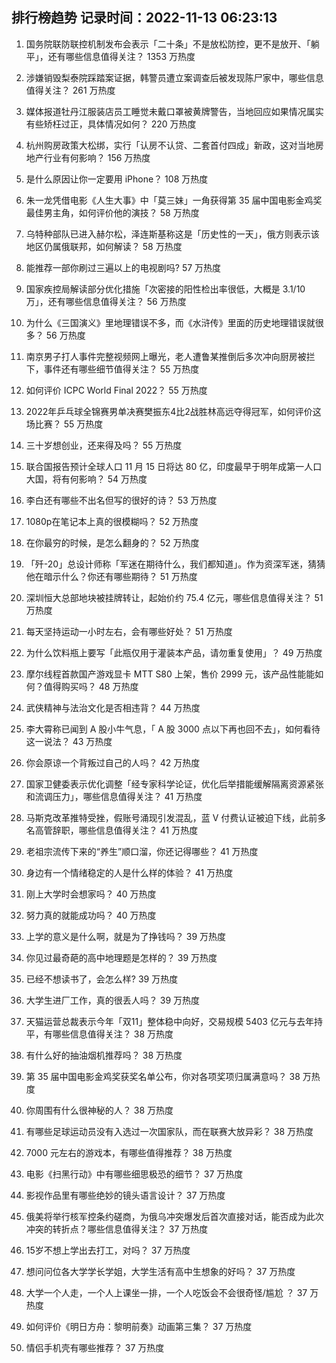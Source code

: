 
## 排行榜趋势 记录时间：2022-11-13 06:23:13
  
  1. 国务院联防联控机制发布会表示「二十条」不是放松防控，更不是放开、「躺平」，还有哪些信息值得关注？ 1353 万热度
    
  2. 涉嫌销毁梨泰院踩踏案证据，韩警员遭立案调查后被发现陈尸家中，哪些信息值得关注？ 261 万热度
    
  3. 媒体报道牡丹江服装店员工睡觉未戴口罩被黄牌警告，当地回应如果情况属实有些矫枉过正，具体情况如何？ 220 万热度
    
  4. 杭州购房政策大松绑，实行「认房不认贷、二套首付四成」新政，这对当地房地产行业有何影响？ 156 万热度
    
  5. 是什么原因让你一定要用 iPhone？ 108 万热度
    
  6. 朱一龙凭借电影《人生大事》中「莫三妹」一角获得第 35 届中国电影金鸡奖最佳男主角，如何评价他的演技？ 58 万热度
    
  7. 乌特种部队已进入赫尔松，泽连斯基称这是「历史性的一天」，俄方则表示该地区仍属俄联邦，如何解读？ 58 万热度
    
  8. 能推荐一部你刷过三遍以上的电视剧吗? 57 万热度
    
  9. 国家疾控局解读部分优化措施「次密接的阳性检出率很低，大概是 3.1/10 万」，还有哪些信息值得关注？ 56 万热度
    
  10. 为什么《三国演义》里地理错误不多，而《水浒传》里面的历史地理错误就很多？ 56 万热度
    
  11. 南京男子打人事件完整视频网上曝光，老人遭鲁某推倒后多次冲向厨房被拦下，事件还有哪些细节值得关注？ 55 万热度
    
  12. 如何评价 ICPC World Final 2022？ 55 万热度
    
  13. 2022年乒乓球全锦赛男单决赛樊振东4比2战胜林高远夺得冠军，如何评价这场比赛？ 55 万热度
    
  14. 三十岁想创业，还来得及吗？ 55 万热度
    
  15. 联合国报告预计全球人口 11 月 15 日将达 80 亿，印度最早于明年成第一人口大国，将有何影响？ 54 万热度
    
  16. 李白还有哪些不出名但写的很好的诗？ 53 万热度
    
  17. 1080p在笔记本上真的很模糊吗？ 52 万热度
    
  18. 在你最穷的时候，是怎么翻身的？ 52 万热度
    
  19. 「歼-20」总设计师称「军迷在期待什么，我们都知道」。作为资深军迷，猜猜他在暗示什么？你还有哪些期待？ 51 万热度
    
  20. 深圳恒大总部地块被挂牌转让，起始价约 75.4 亿元，哪些信息值得关注？ 51 万热度
    
  21. 每天坚持运动一小时左右，会有哪些好处？ 51 万热度
    
  22. 为什么饮料瓶上要写「此瓶仅用于灌装本产品，请勿重复使用」？ 49 万热度
    
  23. 摩尔线程首款国产游戏显卡 MTT S80 上架，售价 2999 元，该产品性能能如何？值得购买吗？ 48 万热度
    
  24. 武侠精神与法治文化是否相违背？ 44 万热度
    
  25. 李大霄称已闻到 A 股小牛气息，「 A 股 3000 点以下再也回不去」，如何看待这一说法？ 43 万热度
    
  26. 你会原谅一个背叛过自己的人吗？ 42 万热度
    
  27. 国家卫健委表示优化调整「经专家科学论证，优化后举措能缓解隔离资源紧张和流调压力」，哪些信息值得关注？ 41 万热度
    
  28. 马斯克改革推特受挫，假账号涌现引发混乱，蓝 V 付费认证被迫下线，此前多名高管辞职，哪些信息值得关注？ 41 万热度
    
  29. 老祖宗流传下来的“养生”顺口溜，你还记得哪些？ 41 万热度
    
  30. 身边有一个情绪稳定的人是什么样的体验？ 41 万热度
    
  31. 刚上大学时会想家吗？ 40 万热度
    
  32. 努力真的就能成功吗？ 40 万热度
    
  33. 上学的意义是什么啊，就是为了挣钱吗？ 39 万热度
    
  34. 你见过最奇葩的高中地理题是怎样的？ 39 万热度
    
  35. 已经不想读书了，会怎么样? 39 万热度
    
  36. 大学生进厂工作，真的很丢人吗？ 39 万热度
    
  37. 天猫运营总裁表示今年「双11」整体稳中向好，交易规模 5403 亿元与去年持平，有哪些信息值得关注？ 38 万热度
    
  38. 有什么好的抽油烟机推荐吗？ 38 万热度
    
  39. 第 35 届中国电影金鸡奖获奖名单公布，你对各项奖项归属满意吗？ 38 万热度
    
  40. 你周围有什么很神秘的人？ 38 万热度
    
  41. 有哪些足球运动员没有入选过一次国家队，而在联赛大放异彩？ 38 万热度
    
  42. 7000 元左右的游戏本，有哪些值得推荐？ 38 万热度
    
  43. 电影《扫黑行动》中有哪些细思极恐的细节？ 37 万热度
    
  44. 影视作品里有哪些绝妙的镜头语言设计？ 37 万热度
    
  45. 俄美将举行核军控条约磋商，为俄乌冲突爆发后首次直接对话，能否成为此次冲突的转折点？哪些信息值得关注？ 37 万热度
    
  46. 15岁不想上学出去打工，对吗？ 37 万热度
    
  47. 想问问位各大学学长学姐，大学生活有高中生想象的好吗？ 37 万热度
    
  48. 大学一个人走，一个人上课坐一排，一个人吃饭会不会很奇怪/尴尬 ？ 37 万热度
    
  49. 如何评价《明日方舟：黎明前奏》动画第三集？ 37 万热度
    
  50. 情侣手机壳有哪些推荐？ 37 万热度
    
